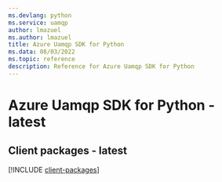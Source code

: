 ```yaml
---
ms.devlang: python
ms.service: uamqp
author: lmazuel
ms.author: lmazuel
title: Azure Uamqp SDK for Python
ms.data: 08/03/2022
ms.topic: reference
description: Reference for Azure Uamqp SDK for Python
---
```

# Azure Uamqp SDK for Python - latest

## Client packages - latest
[!INCLUDE [client-packages](uamqp-client-index.md)]